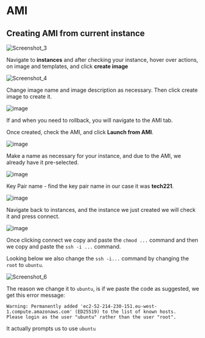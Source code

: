 # AMI

## Creating AMI from current instance
![Screenshot_3](https://user-images.githubusercontent.com/129314018/232033278-73c8e20a-1b57-4aca-bcea-241e2f5c75ad.jpg)

Navigate to **instances** and after checking your instance, hover over actions, on image and templates, and click **create image**

![Screenshot_4](https://user-images.githubusercontent.com/129314018/232033290-34a09a8e-31f8-4c75-b7e1-7a35d63308f8.jpg)

Change image name and image description as necessary. Then click create image to create it.

![image](https://user-images.githubusercontent.com/129314018/232037816-e10ddb81-8489-4346-b531-7eec0be99397.png)

If and when you need to rollback, you will navigate to the AMI tab.

Once created, check the AMI, and click **Launch from AMI**.

![image](https://user-images.githubusercontent.com/129314018/232035154-5ac3aa56-80c5-49b7-bb1a-6c92384c8eb2.png)

Make a name as necessary for your instance, and due to the AMI, we already have it pre-selected.

![image](https://user-images.githubusercontent.com/129314018/232035204-6892fdc2-af54-4671-ba0c-12e099bfb2d8.png)

Key Pair name - find the key pair name in our case it was **tech221**.

![image](https://user-images.githubusercontent.com/129314018/232035470-f3e33557-372b-4f75-857f-1a430bbd8c82.png)

Navigate back to instances, and the instance we just created we will check it and press connect.

![image](https://user-images.githubusercontent.com/129314018/232035589-9abe641e-9ca7-42f7-901c-bdd977f0508d.png)

Once clicking connect we copy and paste the `chmod ...` command and then we copy and paste the `ssh -i ...` command.

Looking below we also change the `ssh -i...` command by changing the `root` to `ubuntu`.

![Screenshot_6](https://user-images.githubusercontent.com/129314018/232033298-ead39c6f-b45b-4ef4-9d71-d14fc820ead9.jpg)

The reason we change it to `ubuntu`, is if we paste the code as suggested, we get this error message: 

```
Warning: Permanently added 'ec2-52-214-230-151.eu-west-1.compute.amazonaws.com' (ED25519) to the list of known hosts.
Please login as the user "ubuntu" rather than the user "root".
```

It actually prompts us to use `ubuntu`
